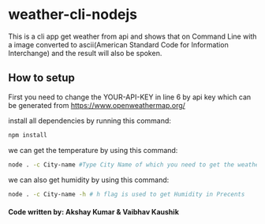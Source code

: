# weather-cli-nodejs
This is a cli app get weather from api and shows that on Command Line with a image converted to ascii(American Standard Code for Information Interchange) and the result will also be spoken.

## How to setup
First you need to change the YOUR-API-KEY in line 6 by api key which can be generated from https://www.openweathermap.org/

install all dependencies by running this command:

```bash
npm install
```
we can get the temperature by using this command:

```bash
node . -c City-name #Type City Name of which you need to get the weather By default city name is New delhi
```
we can also get humidity by using this command:
```bash
node . -c City-name -h # h flag is used to get Humidity in Precents
```
#### Code written by: Akshay Kumar & Vaibhav Kaushik